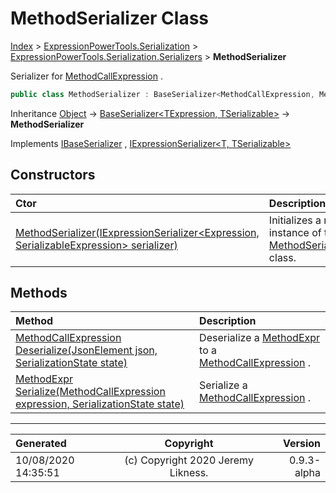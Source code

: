 ﻿# MethodSerializer Class

[Index](../index.md) > [ExpressionPowerTools.Serialization](ExpressionPowerTools.Serialization.a.md) > [ExpressionPowerTools.Serialization.Serializers](ExpressionPowerTools.Serialization.Serializers.n.md) > **MethodSerializer**

Serializer for [MethodCallExpression](https://docs.microsoft.com/dotnet/api/system.linq.expressions.methodcallexpression) .

```csharp
public class MethodSerializer : BaseSerializer<MethodCallExpression, MethodExpr>, IExpressionSerializer<MethodCallExpression, MethodExpr>, IBaseSerializer
```

Inheritance [Object](https://docs.microsoft.com/dotnet/api/system.object) → [BaseSerializer&lt;TExpression, TSerializable>](ExpressionPowerTools.Serialization.Serializers.BaseSerializer`2.cs.md) → **MethodSerializer**

Implements  [IBaseSerializer](ExpressionPowerTools.Serialization.Signatures.IBaseSerializer.i.md) ,  [IExpressionSerializer&lt;T, TSerializable>](ExpressionPowerTools.Serialization.Signatures.IExpressionSerializer`2.i.md) 

## Constructors

| Ctor | Description |
| :-- | :-- |
| [MethodSerializer(IExpressionSerializer&lt;Expression, SerializableExpression> serializer)](ExpressionPowerTools.Serialization.Serializers.MethodSerializer.ctor.md#methodserializeriexpressionserializerexpression-serializableexpression-serializer) | Initializes a new instance of the [MethodSerializer](ExpressionPowerTools.Serialization.Serializers.MethodSerializer.cs.md) class. |
## Methods

| Method | Description |
| :-- | :-- |
| [MethodCallExpression Deserialize(JsonElement json, SerializationState state)](ExpressionPowerTools.Serialization.Serializers.MethodSerializer.Deserialize.m.md) | Deserialize a [MethodExpr](ExpressionPowerTools.Serialization.Serializers.MethodExpr.cs.md) to a [MethodCallExpression](https://docs.microsoft.com/dotnet/api/system.linq.expressions.methodcallexpression) . |
| [MethodExpr Serialize(MethodCallExpression expression, SerializationState state)](ExpressionPowerTools.Serialization.Serializers.MethodSerializer.Serialize.m.md) | Serialize a [MethodCallExpression](https://docs.microsoft.com/dotnet/api/system.linq.expressions.methodcallexpression) . |

---

| Generated | Copyright | Version |
| :-- | :-: | --: |
| 10/08/2020 14:35:51 | (c) Copyright 2020 Jeremy Likness. | 0.9.3-alpha |
